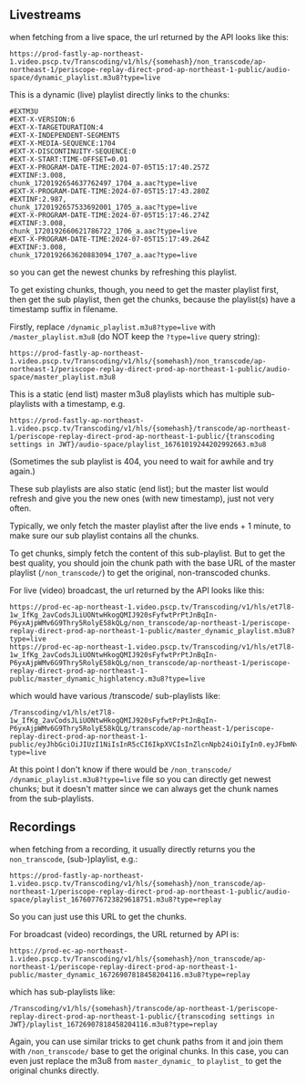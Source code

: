 ## Livestreams

when fetching from a live space, the url returned by the API looks like this:

    https://prod-fastly-ap-northeast-1.video.pscp.tv/Transcoding/v1/hls/{somehash}/non_transcode/ap-northeast-1/periscope-replay-direct-prod-ap-northeast-1-public/audio-space/dynamic_playlist.m3u8?type=live

This is a dynamic (live) playlist directly links to the chunks:

    #EXTM3U
    #EXT-X-VERSION:6
    #EXT-X-TARGETDURATION:4
    #EXT-X-INDEPENDENT-SEGMENTS
    #EXT-X-MEDIA-SEQUENCE:1704
    #EXT-X-DISCONTINUITY-SEQUENCE:0
    #EXT-X-START:TIME-OFFSET=0.01
    #EXT-X-PROGRAM-DATE-TIME:2024-07-05T15:17:40.257Z
    #EXTINF:3.008,
    chunk_1720192654637762497_1704_a.aac?type=live
    #EXT-X-PROGRAM-DATE-TIME:2024-07-05T15:17:43.280Z
    #EXTINF:2.987,
    chunk_1720192657533692001_1705_a.aac?type=live
    #EXT-X-PROGRAM-DATE-TIME:2024-07-05T15:17:46.274Z
    #EXTINF:3.008,
    chunk_1720192660621786722_1706_a.aac?type=live
    #EXT-X-PROGRAM-DATE-TIME:2024-07-05T15:17:49.264Z
    #EXTINF:3.008,
    chunk_1720192663620883094_1707_a.aac?type=live

so you can get the newest chunks by refreshing this playlist.

To get existing chunks, though, you need to get the master playlist first, then get the sub playlist, then get the chunks, because the playlist(s) have a timestamp suffix in filename.

Firstly, replace `/dynamic_playlist.m3u8?type=live` with `/master_playlist.m3u8` (do NOT keep the `?type=live` query string):

    https://prod-fastly-ap-northeast-1.video.pscp.tv/Transcoding/v1/hls/{somehash}/non_transcode/ap-northeast-1/periscope-replay-direct-prod-ap-northeast-1-public/audio-space/master_playlist.m3u8

This is a static (end list) master m3u8 playlists which has multiple sub-playlists with a timestamp, e.g.

    https://prod-fastly-ap-northeast-1.video.pscp.tv/Transcoding/v1/hls/{somehash}/transcode/ap-northeast-1/periscope-replay-direct-prod-ap-northeast-1-public/{transcoding settings in JWT}/audio-space/playlist_16761019244202992663.m3u8

(Sometimes the sub playlist is 404, you need to wait for awhile and try again.)

These sub playlists are also static (end list); but the master list would refresh and give you the new ones (with new timestamp), just not very often.

Typically, we only fetch the master playlist after the live ends + 1 minute, to make sure our sub playlist contains all the chunks.

To get chunks, simply fetch the content of this sub-playlist. But to get the best quality, you should join the chunk path with the base URL of the master playlist (`/non_transcode/`) to get the original, non-transcoded chunks.

For live (video) broadcast, the url returned by the API looks like this:

    https://prod-ec-ap-northeast-1.video.pscp.tv/Transcoding/v1/hls/et7l8-1w_IfKg_2avCodsJLiUONtwHkogQMIJ920sFyfwtPrPtJnBqIn-P6yxAjpWMv6G9Thry5RolyE58kQLg/non_transcode/ap-northeast-1/periscope-replay-direct-prod-ap-northeast-1-public/master_dynamic_playlist.m3u8?type=live
    https://prod-ec-ap-northeast-1.video.pscp.tv/Transcoding/v1/hls/et7l8-1w_IfKg_2avCodsJLiUONtwHkogQMIJ920sFyfwtPrPtJnBqIn-P6yxAjpWMv6G9Thry5RolyE58kQLg/non_transcode/ap-northeast-1/periscope-replay-direct-prod-ap-northeast-1-public/master_dynamic_highlatency.m3u8?type=live

which would have various /transcode/ sub-playlists like:

    /Transcoding/v1/hls/et7l8-1w_IfKg_2avCodsJLiUONtwHkogQMIJ920sFyfwtPrPtJnBqIn-P6yxAjpWMv6G9Thry5RolyE58kQLg/transcode/ap-northeast-1/periscope-replay-direct-prod-ap-northeast-1-public/eyJhbGciOiJIUzI1NiIsInR5cCI6IkpXVCIsInZlcnNpb24iOiIyIn0.eyJFbmNvZGVyU2V0dGluZyI6ImVuY29kZXJfc2V0dGluZ183MjBwMzBfMTAiLCJIZWlnaHQiOjcyMCwiS2JwcyI6Mjc1MCwiV2lkdGgiOjEyODB9.ldktM4fCFRfkP4ZEBfZPKtlAUNAcTPkoz994YJAzWpE/dynamic_playlist.m3u8?type=live

At this point I don't know if there would be `/non_transcode/` `/dynamic_playlist.m3u8?type=live` file so you can directly get newest chunks; but it doesn't matter since we can always get the chunk names from the sub-playlists.

## Recordings

when fetching from a recording, it usually directly returns you the `non_transcode`, (sub-)playlist, e.g.:

    https://prod-fastly-ap-northeast-1.video.pscp.tv/Transcoding/v1/hls/{somehash}/non_transcode/ap-northeast-1/periscope-replay-direct-prod-ap-northeast-1-public/audio-space/playlist_16760776723829618751.m3u8?type=replay

So you can just use this URL to get the chunks.

For broadcast (video) recordings, the URL returned by API is:

    https://prod-ec-ap-northeast-1.video.pscp.tv/Transcoding/v1/hls/{somehash}/non_transcode/ap-northeast-1/periscope-replay-direct-prod-ap-northeast-1-public/master_dynamic_16726907818458204116.m3u8?type=replay

which has sub-playlists like:

    /Transcoding/v1/hls/{somehash}/transcode/ap-northeast-1/periscope-replay-direct-prod-ap-northeast-1-public/{transcoding settings in JWT}/playlist_16726907818458204116.m3u8?type=replay

Again, you can use similar tricks to get chunk paths from it and join them with `/non_transcode/` base to get the original chunks. In this case, you can even just replace the m3u8 from `master_dynamic_` to `playlist_` to get the original chunks directly.